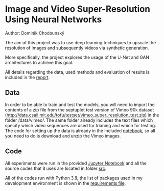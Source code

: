 # Image and Video Super-Resolution Using Neural Networks
Author: Dominik Chodounský

The aim of this project was to use deep learning techniques to upscale the resolution of images and subsequently videos via synthetic generation.

More specifically, the project explores the usage of the U-Net and GAN architectures to achieve this goal.

All details regarding the data, used methods and evaluation of results is included in the [report](./report.pdf).

## Data

In order to be able to train and test the models, you will need to import the contents of a zip file from the septuplet test version of Vimeo 90k dataset (http://data.csail.mit.edu/tofu/testset/vimeo_super_resolution_test.zip) in the folder /data/vimeo/.
The same folder already includes the text files which specify which video sequences are used for trianing and which for testing. The code for setting up the data is already in the included [notebook](./src/Image_super_resolution.ipynb), so all you need to do is download and unzip the Vimeo images.

## Code

All experiments were run in the provided [Jupyter Notebook](./src/Image_super_resolution.ipynb) and all the source codes that it uses are located in folder [src](./src).

All of the codes run with Python 3.8, the list of packages used in my development environment is shown in the [requirements file](requirements.txt).



